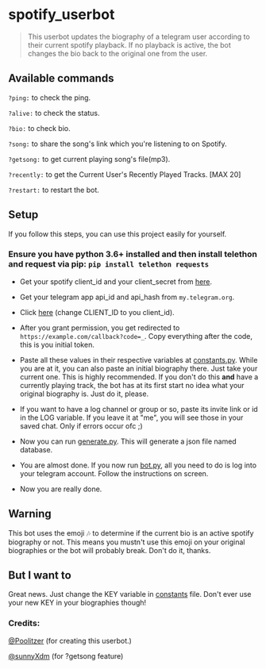 # spotify_userbot
>This userbot updates the biography of a telegram user according to their current spotify playback. If no playback is active, the bot changes the bio back to the original one from the user.

## Available commands
`?ping:` to check the ping.

`?alive:` to check the status.

`?bio:` to check bio.

`?song:` to share the song's link which you're listening to on Spotify.

`?getsong:` to get current playing song's file(mp3).

`?recently:` to get the Current User's Recently Played Tracks. [MAX 20]

`?restart:` to restart the bot.

## Setup

If you follow this steps, you can use this project easily for yourself.

### Ensure you have python 3.6+ installed and then install telethon and request via pip: `pip install telethon requests`

-  Get your spotify client_id and your client_secret from [here](https://developer.spotify.com/dashboard/). 

-  Get your telegram app api_id and api_hash from `my.telegram.org`. 

-  Click [here](https://accounts.spotify.com/authorize?client_id=CLIENT_ID&response_type=code&redirect_uri=https%3A%2F%2Fexample.com%2Fcallback&scope=user-read-playback-state%20user-read-currently-playing+user-follow-read+user-read-recently-played+user-top-read+playlist-read-private+playlist-modify-private+user-follow-modify+user-read-private) (change CLIENT_ID to you client_id).

-  After you grant permission, you get redirected to `https://example.com/callback?code=_`. Copy everything after the code, this is you initial token.

-  Paste all these values in their respective variables at [constants.py](/constants.py). While you are at it, you can also paste an initial biography there. Just take your current one. This is highly recommended. If you don't do this **and** have a currently playing track, the bot has at its first start no idea what your original biography is. Just do it, please.

- If you want to have a log channel or group or so, paste its invite link or id in the LOG variable. If you leave it at "me", you will see those in your saved chat. Only if errors occur ofc ;)

-  Now you can run [generate.py](/generate.py). This will generate a json file named database.

-  You are almost done. If you now run [bot.py](/bot.py), all you need to do is log into your telegram account. Follow the instructions on screen.
-  Now you are really done.

## Warning

This bot uses the emoji 🎶 to determine if the current bio is an active spotify biography or not. This means you mustn't use this emoji on your original biographies or the bot will probably break. Don't do it, thanks.

## But I want to

Great news. Just change the KEY variable in [constants](/constants.py) file. Don't ever use your new KEY in your biographies though!

### Credits:
[@Poolitzer](https://github.com/Poolitzer) (for creating this userbot.)

[@sunnyXdm](https://github.com/sunnyXdm) (for ?getsong feature) 

